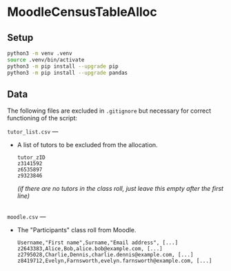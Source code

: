 # MoodleCensusTableAlloc

## Setup

```zsh
python3 -m venv .venv
source .venv/bin/activate
python3 -m pip install --upgrade pip
python3 -m pip install --upgrade pandas
```

## Data

The following files are excluded in `.gitignore` but necessary for correct functioning of the script:

`tutor_list.csv` &mdash;

- A list of tutors to be excluded from the allocation.

	```
	tutor_zID
	z3141592
	z6535897
	z9323846
	```

	_(if there are no tutors in the class roll, just leave this empty after the first line)_
	<br />
	<br />

`moodle.csv` &mdash;

- The "Participants" class roll from Moodle.

	```
	Username,"First name",Surname,"Email address", [...]
	z2643383,Alice,Bob,alice.bob@example.com, [...]
	z2795028,Charlie,Dennis,charlie.dennis@example.com, [...]
	z8419712,Evelyn,Farnsworth,evelyn.farnsworth@example.com, [...]
	```